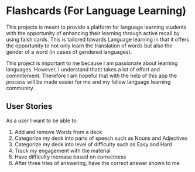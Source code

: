 # Flashcards (For Language Learning) # 

This projects is meant to provide a platform for language learning students with the opportunity 
of enhancing their learning through active recall by using falsh cards. This is tailored towards 
Language learning in that it offers the opportunity to not only learn the translation of words 
but also the gender of a word (in cases of gendered languages). 

This project is important to me because I am passionate about learning languages. However, I understand thatit takes a lot of effort and commitement. Therefore I am hopeful that with the help of this app the process will be made easier for me and my fellow language learning community.


## User Stories

As a user I want to be able to:
1. Add and remove Words from a deck
2. Categorize my deck into parts of speech such as Nouns and Adjectives
3. Categorize my deck into level of difficulty such as Easy and Hard
4. Track my engagement with the material
5. Have difficulty increase based on correctness 
6. After three tries of answering, have the correct answer shown to me

